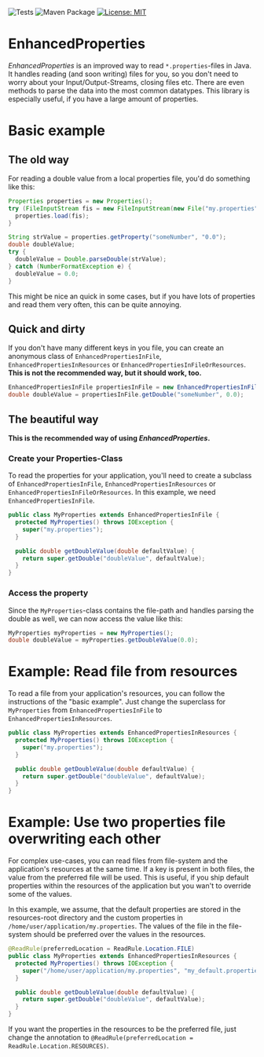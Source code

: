 ![Tests](https://github.com/FelixSFD/EnhancedProperties/workflows/Tests/badge.svg) ![Maven Package](https://github.com/FelixSFD/EnhancedProperties/workflows/Maven%20Package/badge.svg) [![License: MIT](https://img.shields.io/badge/License-MIT-yellow.svg)](https://opensource.org/licenses/MIT)

# EnhancedProperties
_EnhancedProperties_ is an improved way to read `*.properties`-files in Java. It handles reading (and soon writing) files for you, so you don't need to worry about your Input/Output-Streams, closing files etc. There are even methods to parse the data into the most common datatypes.
This library is especially useful, if you have a large amount of properties.

# Basic example
## The old way

For reading a double value from a local properties file, you'd do something like this:

```java
Properties properties = new Properties();
try (FileInputStream fis = new FileInputStream(new File("my.properties"))) {
  properties.load(fis);
}

String strValue = properties.getProperty("someNumber", "0.0");
double doubleValue;
try {
  doubleValue = Double.parseDouble(strValue);
} catch (NumberFormatException e) {
  doubleValue = 0.0;
}
```

This might be nice an quick in some cases, but if you have lots of properties and read them very often, this can be quite annoying.

## Quick and dirty

If you don't have many different keys in you file, you can create an anonymous class of `EnhancedPropertiesInFile`, `EnhancedPropertiesInResources` or `EnhancedPropertiesInFileOrResources`.
**This is not the recommended way, but it should work, too.**

```java
EnhancedPropertiesInFile propertiesInFile = new EnhancedPropertiesInFile("my.properties") {};
double doubleValue = propertiesInFile.getDouble("someNumber", 0.0);
```

## The beautiful way

**This is the recommended way of using _EnhancedProperties_.**

### Create your Properties-Class

To read the properties for your application, you'll need to create a subclass of `EnhancedPropertiesInFile`, `EnhancedPropertiesInResources` or `EnhancedPropertiesInFileOrResources`.
In this example, we need `EnhancedPropertiesInFile`.

```java
public class MyProperties extends EnhancedPropertiesInFile {
  protected MyProperties() throws IOException {
    super("my.properties");
  }

  public double getDoubleValue(double defaultValue) {
    return super.getDouble("doubleValue", defaultValue);
  }
}
```

### Access the property

Since the `MyProperties`-class contains the file-path and handles parsing the double as well, we can now access the value like this:

```java
MyProperties myProperties = new MyProperties();
double doubleValue = myProperties.getDoubleValue(0.0);
```

# Example: Read file from resources

To read a file from your application's resources, you can follow the instructions of the "basic example". Just change the superclass for `MyProperties` from `EnhancedPropertiesInFile` to `EnhancedPropertiesInResources`.

```java
public class MyProperties extends EnhancedPropertiesInResources {
  protected MyProperties() throws IOException {
    super("my.properties");
  }

  public double getDoubleValue(double defaultValue) {
    return super.getDouble("doubleValue", defaultValue);
  }
}
```

# Example: Use two properties file overwriting each other

For complex use-cases, you can read files from file-system and the application's resources at the same time. If a key is present in both files, the value from the preferred file will be used.
This is useful, if you ship default properties within the resources of the application but you wan't to override some of the values.

In this example, we assume, that the default properties are stored in the resources-root directory and the custom properties in `/home/user/application/my.properties`.
The values of the file in the file-system should be preferred over the values in the resources.

```java
@ReadRule(preferredLocation = ReadRule.Location.FILE)
public class MyProperties extends EnhancedPropertiesInResources {
  protected MyProperties() throws IOException {
    super("/home/user/application/my.properties", "my_default.properties");
  }

  public double getDoubleValue(double defaultValue) {
    return super.getDouble("doubleValue", defaultValue);
  }
}
```

If you want the properties in the resources to be the preferred file, just change the annotation to `@ReadRule(preferredLocation = ReadRule.Location.RESOURCES)`.
